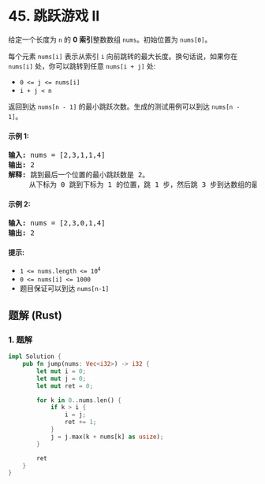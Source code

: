 # 45. 跳跃游戏 II
给定一个长度为 `n` 的 **0 索引**整数数组 `nums`。初始位置为 `nums[0]`。

每个元素 `nums[i]` 表示从索引 `i` 向前跳转的最大长度。换句话说，如果你在 `nums[i]` 处，你可以跳转到任意 `nums[i + j]` 处:

* `0 <= j <= nums[i]`
* `i + j < n`

返回到达 `nums[n - 1]` 的最小跳跃次数。生成的测试用例可以到达 `nums[n - 1]`。

#### 示例 1:
<pre>
<strong>输入:</strong> nums = [2,3,1,1,4]
<strong>输出:</strong> 2
<strong>解释:</strong> 跳到最后一个位置的最小跳跃数是 2。
     从下标为 0 跳到下标为 1 的位置，跳 1 步，然后跳 3 步到达数组的最后一个位置。
</pre>

#### 示例 2:
<pre>
<strong>输入:</strong> nums = [2,3,0,1,4]
<strong>输出:</strong> 2
</pre>

#### 提示:
* <code>1 <= nums.length <= 10<sup>4</sup></code>
* `0 <= nums[i] <= 1000`
* 题目保证可以到达 `nums[n-1]`

## 题解 (Rust)

### 1. 题解
```Rust
impl Solution {
    pub fn jump(nums: Vec<i32>) -> i32 {
        let mut i = 0;
        let mut j = 0;
        let mut ret = 0;

        for k in 0..nums.len() {
            if k > i {
                i = j;
                ret += 1;
            }
            j = j.max(k + nums[k] as usize);
        }

        ret
    }
}
```
